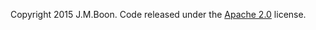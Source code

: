 Copyright 2015 J.M.Boon. Code released under the [Apache 2.0](http://92.67.39.201/LICENSE-2.0.txt) license.

